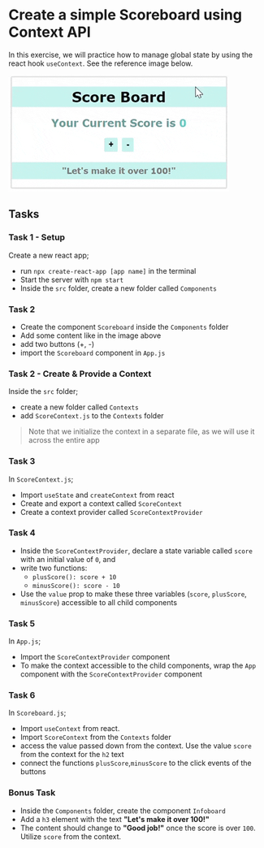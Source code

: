 # Create a simple Scoreboard using Context API

In this exercise, we will practice how to manage global state by using the react hook `useContext`. See the reference image below.

![Score board](example.gif)

## Tasks

### Task 1 - Setup

Create a new react app;

- run `npx create-react-app [app name]` in the terminal
- Start the server with `npm start`
- Inside the `src` folder, create a new folder called `Components`

### Task 2

- Create the component `Scoreboard` inside the `Components` folder
- Add some content like in the image above
- add two buttons (+, -)
- import the `Scoreboard` component in `App.js`

### Task 2 - Create & Provide a Context

Inside the `src` folder;

- create a new folder called `Contexts`
- add `ScoreContext.js` to the `Contexts` folder

> Note that we initialize the context in a separate file, as we will use it across the entire app

### Task 3

In `ScoreContext.js`;

- Import `useState` and `createContext` from react
- Create and export a context called `ScoreContext`
- Create a context provider called `ScoreContextProvider`

### Task 4

- Inside the `ScoreContextProvider`, declare a state variable called `score` with an initial value of `0`, and
- write two functions:
  - `plusScore(): score + 10`
  - `minusScore(): score - 10`
- Use the `value` prop to make these three variables (`score`, `plusScore`, `minusScore`) accessible to all child components

### Task 5

In `App.js`;

- Import the `ScoreContextProvider` component
- To make the context accessible to the child components, wrap the `App` component with the `ScoreContextProvider` component

### Task 6

In `Scoreboard.js`;

- Import `useContext` from react.
- Import `ScoreContext` from the `Contexts` folder
- access the value passed down from the context. Use the value `score` from the context for the `h2` text
- connect the functions `plusScore`,`minusScore` to the click events of the buttons

### Bonus Task

- Inside the `Components` folder, create the component `Infoboard`
- Add a `h3` element with the text **"Let's make it over 100!"**
- The content should change to **"Good job!"** once the score is over `100`. Utilize `score` from the context.
